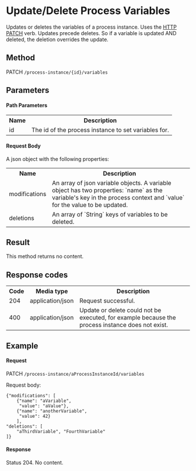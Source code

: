 Update/Delete Process Variables
===============================

Updates or deletes the variables of a process instance. Uses the [HTTP PATCH](http://tools.ietf.org/html/rfc5789) verb.
Updates precede deletes. So if a variable is updated AND deleted, the deletion overrides the update.


Method
------

PATCH `/process-instance/{id}/variables`


Parameters
----------

#### Path Parameters

<table class="table table-striped">
  <tr>
    <th>Name</th>
    <th>Description</th>
  </tr>
  <tr>
    <td>id</td>
    <td>The id of the process instance to set variables for.</td>
  </tr>
</table>
  

#### Request Body

<p>
  A json object with the following properties:
</p>
<table class="table table-striped">
  <tr>
    <th>Name</th>
    <th>Description</th>
  </tr>
  <tr>
    <td>modifications</td>
    <td>An array of json variable objects. A variable object has two properties: `name` as the variable's key in the process context
    and `value` for the value to be updated.</td>
  </tr>
  <tr>
    <td>deletions</td>
    <td>An array of `String` keys of variables to be deleted.</td>
  </tr>
</table>


Result
------

This method returns no content.


Response codes
--------------  

<table class="table table-striped">
  <tr>
    <th>Code</th>
    <th>Media type</th>
    <th>Description</th>
  </tr>
  <tr>
    <td>204</td>
    <td>application/json</td>
    <td>Request successful.</td>
  </tr>
  <tr>
    <td>400</td>
    <td>application/json</td>
    <td>Update or delete could not be executed, for example because the process instance does not exist.</td>
  </tr>
</table>

Example
-------

#### Request

PATCH `/process-instance/aProcessInstanceId/variables`

Request body:

    {"modifications": [
        {"name": "aVariable",
         "value": "aValue"},
        {"name": "anotherVariable",
         "value": 42}
        ],
    "deletions": [
        "aThirdVariable", "FourthVariable"
    ]}

#### Response

Status 204. No content.
